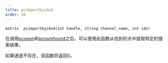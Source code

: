```yaml
---
title: pcimportbyidx4
order: 16
---
```

`matrix  pcimportbyidx4(int handle, string channel_name, int idx)`

在调用[pcopen](./pcopen "返回点云文件的句柄")和[pcnumfound](./pcnumfound "该节点返回pcopen找到的点的数量")之后，可以使用此函数从找到的点中提取特定的搜索结果。

如果通道不存在，该函数将返回0。
